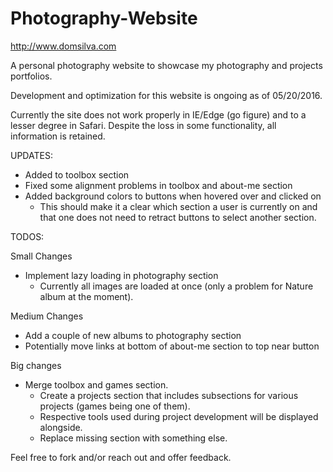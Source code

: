 # Photography-Website
http://www.domsilva.com

A personal photography website to showcase my photography and projects portfolios.

Development and optimization for this website is ongoing as of 05/20/2016.

Currently the site does not work properly in IE/Edge (go figure) and to a lesser degree in Safari. Despite the loss in some functionality, all information is retained.

UPDATES:

- Added to toolbox section
- Fixed some alignment problems in toolbox and about-me section
- Added background colors to buttons when hovered over and clicked on
	- This should make it a clear which section a user is currently on and that one does not need 		  to retract buttons to select another section.

TODOS:

Small Changes
- Implement lazy loading in photography section
	- Currently all images are loaded at once (only a problem for Nature album at the moment).

Medium Changes
- Add a couple of new albums to photography section
- Potentially move links at bottom of about-me section to top near button

Big changes
- Merge toolbox and games section. 
	- Create a projects section that includes subsections for various projects (games being one of 
	  them). 
	- Respective tools used during project development will be displayed alongside.
	- Replace missing section with something else.


Feel free to fork and/or reach out and offer feedback.
